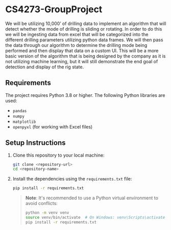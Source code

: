 # CS4273-GroupProject

We will be utilizing 10,000’ of drilling data to implement an algorithm that will detect whether the mode of drilling is sliding or rotating. In order to do this we will be ingesting data from excel that will be categorized into the different drilling parameters utilizing python data frames. We will then pass the data through our algorithm to determine the drilling mode being performed and then display that data on a custom UI. This will be a more basic version of the algorithm that is being designed by the company as it is not utilizing machine learning, but it will still demonstrate the end goal of detection and display of the rig state.

## Requirements

The project requires Python 3.8 or higher. The following Python libraries are used:
- `pandas`
- `numpy`
- `matplotlib`
- `openpyxl` (for working with Excel files)

## Setup Instructions

1. Clone this repository to your local machine:
   ```bash
   git clone <repository-url>
   cd <repository-name>
   ```

2. Install the dependencies using the `requirements.txt` file:
   ```bash
   pip install -r requirements.txt
   ```

   > **Note**: It's recommended to use a Python virtual environment to avoid conflicts:
   > ```bash
   > python -m venv venv
   > source venv/bin/activate  # On Windows: venv\Scripts\activate
   > pip install -r requirements.txt
   > ```
